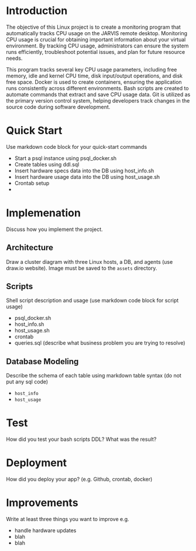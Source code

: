 # Introduction
The objective of this Linux project is to create a monitoring program that automatically tracks CPU usage on the JARVIS remote desktop. Monitoring CPU usage is crucial for obtaining important information about your virtual environment. By tracking CPU usage, administrators can ensure the system runs efficiently, troubleshoot potential issues, and plan for future resource needs.

This program tracks several key CPU usage parameters, including free memory, idle and kernel CPU time, disk input/output operations, and disk free space. Docker is used to create containers, ensuring the application runs consistently across different environments. Bash scripts are created to automate commands that extract and save CPU usage data. Git is utilized as the primary version control system, helping developers track changes in the source code during software development.
# Quick Start
Use markdown code block for your quick-start commands
- Start a psql instance using psql_docker.sh
- Create tables using ddl.sql
- Insert hardware specs data into the DB using host_info.sh
- Insert hardware usage data into the DB using host_usage.sh
- Crontab setup
-
# Implemenation
Discuss how you implement the project.
## Architecture
Draw a cluster diagram with three Linux hosts, a DB, and agents (use draw.io website). Image must be saved to the `assets` directory.

## Scripts
Shell script description and usage (use markdown code block for script usage)
- psql_docker.sh
- host_info.sh
- host_usage.sh
- crontab
- queries.sql (describe what business problem you are trying to resolve)

## Database Modeling
Describe the schema of each table using markdown table syntax (do not put any sql code)
- `host_info`
- `host_usage`

# Test
How did you test your bash scripts DDL? What was the result?

# Deployment
How did you deploy your app? (e.g. Github, crontab, docker)

# Improvements
Write at least three things you want to improve 
e.g. 
- handle hardware updates 
- blah
- blah
